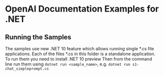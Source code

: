 # OpenAI Documentation Examples for .NET

## Running the Samples

The samples use new .NET 10 feature which allows running single *.cs file applications. 
Each of the files *.cs in this folder is a standalone application.
To run them you need to install .NET 10 preview
Then from the command line run them using `dotnet run <sample_name>`, e.g. `dotnet run s1-chat_simpleprompt.cs`

